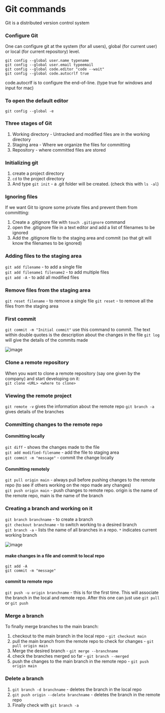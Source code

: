 # Git commands

Git is a distributed version control system
### Configure Git

One can configure git at the system (for all users), global (for current user) or local (for current repository) level.

```
git config --global user.name typename
git config --global user.email typeemail
git config --global code.editor "code --wait"
git config --global code.autocrlf true
```
code.autocrlf is to configure the end-of-line. (type true for windows and input for mac)

### To open the default editor

```
git config --global -e
```
### Three stages of Git
  1. Working directory - Untracked and modified files are in the working directory
  2. Staging area - Where we organize the files for committing
  3. Repository - where committed files are stored

### Initializing git
  1. create a project directory
  2. `cd` to the project directory
  3. And type `git init` - a .git folder will be created. (check this with `ls -al`)

### Ignoring files 
If we want Git to ignore some private files and prevent them from committing:
  1. Create a .gitignore file with `touch .gitignore` command
  2. open the .gitignore file in a text editor and add a list of filenames to be ignored
  3. Add the .gitignore file to the staging area and commit (so that git will know the filenames to be ignored)

### Adding files to the staging area
`git add filename` - to add a single file  
`git add filename1 filename2` - to add multiple files  
`git add -A` - to add all modified files  

### Remove files from the staging area
`git reset filename` - to remove a single file
`git reset` - to remove all the files from the staging area

### First commit
`git commit -m "Initial commit"` use this command to commit. The text within double quotes is the description about the changes in the file
`git log` will give the details of the commits made

![image](https://github.com/kousi31/Cheat_sheets/assets/48381427/9b8df75d-a51f-4470-b912-5631c82d0fb4)

### Clone a remote repository
When you want to clone a remote repository (say one given by the company) and start developing on it:  
  `git clone <URL> <where to clone>`  

### Viewing the remote project
`git remote -v` gives the information about the remote repo
`git branch -a` gives details of the branches

### Committing changes to the remote repo
#### Committing locally 
`git diff` - shows the changes made to the file  
`git add modified-filename` - add the file to staging area  
`git commit -m "message"` - commit the change locally  

#### Committing remotely
`git pull origin main` - always pull before pushing changes to the remote repo (to see if others working on the repo made any changes)  
`git push origin main` - push changes to remote repo. origin is the name of the remote repo, main is the name of the branch  

### Creating a branch and working on it
`git branch branchname` - to create a branch  
`git checkout branchname` - to switch working to a desired branch  
`git branch -a` - lists the name of all branches in a repo. `*` indicates current working branch  

![image](https://github.com/kousi31/Cheat_sheets/assets/48381427/77246a9e-ca37-40a9-9af2-a05d1c1afd81)

#### make changes in a file and commit to local repo
`git add -A`  
`git commit -m "message"`   

#### commit to remote repo
`git push -u origin branchname` - this is for the first time. 
This will associate the branch in the local and remote repo. After this one can just use `git pull` or `git push`

### Merge a branch
To finally merge branches to the main branch:
1. checkout to the main branch in the local repo - `git checkout main`
2. pull the main branch from the remote repo to check for changes - `git pull origin main`
3. Merge the desired branch - `git merge --branchname`
4. check the branches merged so far - `git branch --merged`
5. push the changes to the main branch in the remote repo - `git push origin main`

### Delete a branch
1. `git branch -d branchname` - deletes the branch in the local repo
2. `git push origin --delete branchname` - deletes the branch in the remote repo
3. Finally check with `git branch -a`
